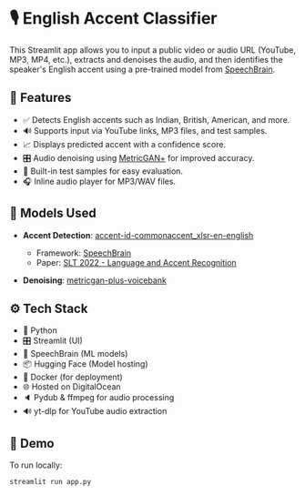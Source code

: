 # 🎙️ English Accent Classifier

This Streamlit app allows you to input a public video or audio URL (YouTube, MP3, MP4, etc.), extracts and denoises the audio, and then identifies the speaker's English accent using a pre-trained model from [SpeechBrain](https://huggingface.co/Jzuluaga/accent-id-commonaccent_xlsr-en-english).

## 🚀 Features

- ✅ Detects English accents such as Indian, British, American, and more.
- 🔊 Supports input via YouTube links, MP3 files, and test samples.
- 📈 Displays predicted accent with a confidence score.
- 🎛️ Audio denoising using [MetricGAN+](https://huggingface.co/speechbrain/metricgan-plus-voicebank) for improved accuracy.
- 🧪 Built-in test samples for easy evaluation.
- 🎧 Inline audio player for MP3/WAV files.

## 🧠 Models Used

- **Accent Detection**: [accent-id-commonaccent_xlsr-en-english](https://huggingface.co/Jzuluaga/accent-id-commonaccent_xlsr-en-english)  
  - Framework: [SpeechBrain](https://speechbrain.readthedocs.io)
  - Paper: [SLT 2022 - Language and Accent Recognition](https://arxiv.org/abs/2211.01922)

- **Denoising**: [metricgan-plus-voicebank](https://huggingface.co/speechbrain/metricgan-plus-voicebank)

## ⚙️ Tech Stack

- 🐍 Python
- 🎛️ Streamlit (UI)
- 🧠 SpeechBrain (ML models)
- 📦 Hugging Face (Model hosting)
- 🐳 Docker (for deployment)
- 🌐 Hosted on DigitalOcean
- 🔈 Pydub & ffmpeg for audio processing
- 🔊 yt-dlp for YouTube audio extraction

## 🧪 Demo

To run locally:

```bash
streamlit run app.py
